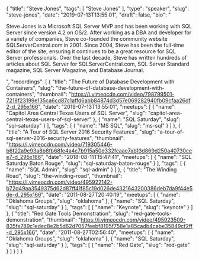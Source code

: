 {
  "title": "Steve Jones",
  "tags": [
    "Steve Jones"
  ],
  "type": "speaker",
  "slug": "steve-jones",
  "date": "2019-07-13T13:55:01",
  "draft": false,
  "bio": "<p>Steve Jones is a Microsoft SQL Server MVP and has been working with SQL Server since version 4.2 on OS/2. After working as a DBA and developer for a variety of companies, Steve co-founded the community website SQLServerCentral.com in 2001. Since 2004, Steve has been the full-time editor of the site, ensuring it continues to be a great resource for SQL Server professionals. Over the last decade, Steve has written hundreds of articles about SQL Server for SQLServerCentral.com, SQL Server Standard magazine, SQL Server Magazine, and Database Journal.</p>",
  "recordings": [
    {
      "title": "The Future of Database Development with Containers",
      "slug": "the-future-of-database-development-with-containers",
      "thumbnail": "https://i.vimeocdn.com/video/798799501-7218f23199e135ca6cd87c1affd6abb84874d3d57e069282940fb09cfaa26df2-d_295x166",
      "date": "2019-07-13T13:55:01",
      "meetups": [
        {
          "name": "Capitol Area Central Texas Users of SQL Server",
          "slug": "capitol-area-central-texas-users-of-sql-server"
        },
        {
          "name": "SQL Saturday",
          "slug": "sql-saturday"
        }
      ],
      "tags": [
        {
          "name": "MS SQL",
          "slug": "ms-sql"
        }
      ]
    },
    {
      "title": "A Tour of SQL Server 2016 Security Features",
      "slug": "a-tour-of-sql-server-2016-security-features",
      "thumbnail": "https://i.vimeocdn.com/video/719305446-b6f22a9c93a8b8fb68fe4a4c7b915a50d332fcaae7ab13d869d250a40730cee7-d_295x166",
      "date": "2018-08-11T15:47:41",
      "meetups": [
        {
          "name": "SQL Saturday Baton Rouge",
          "slug": "sql-saturday-baton-rouge"
        }
      ],
      "tags": [
        {
          "name": "SQL Admin",
          "slug": "sql-admin"
        }
      ]
    },
    {
      "title": "The Winding Road",
      "slug": "the-winding-road",
      "thumbnail": "https://i.vimeocdn.com/video/495922142-b72d49aa3549375d62d87ff41f85c19d026de4321643200386deb7da9f44e5de-d_295x166",
      "date": "2011-08-27T20:40:19",
      "meetups": [
        {
          "name": "Oklahoma Groups",
          "slug": "oklahoma"
        },
        {
          "name": "SQL Saturday",
          "slug": "sql-saturday"
        }
      ],
      "tags": [
        {
          "name": "Keynote",
          "slug": "keynote"
        }
      ]
    },
    {
      "title": "Red Gate Tools Demonstration",
      "slug": "red-gate-tools-demonstration",
      "thumbnail": "https://i.vimeocdn.com/video/495923509-835fe789c1edec8e2b5d62d7057feebf8195f758e1a85cadb4cabe35849cf2ff-d_295x166",
      "date": "2011-08-27T02:56:40",
      "meetups": [
        {
          "name": "Oklahoma Groups",
          "slug": "oklahoma"
        },
        {
          "name": "SQL Saturday",
          "slug": "sql-saturday"
        }
      ],
      "tags": [
        {
          "name": "Red Gate",
          "slug": "red-gate"
        }
      ]
    }
  ]
}